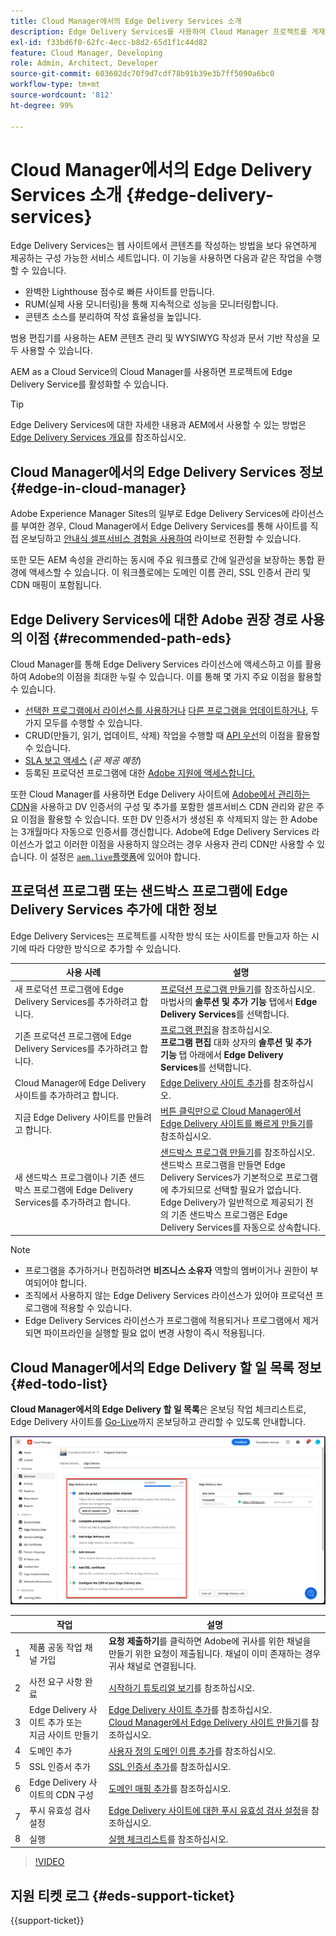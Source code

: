 ```yaml
---
title: Cloud Manager에서의 Edge Delivery Services 소개
description: Edge Delivery Services를 사용하여 Cloud Manager 프로젝트를 게재하는 방법을 알아봅니다.
exl-id: f33bd6f0-62fc-4ecc-b8d2-65d1f1c44d82
feature: Cloud Manager, Developing
role: Admin, Architect, Developer
source-git-commit: 603602dc70f9d7cdf78b91b39e3b7ff5090a6bc0
workflow-type: tm+mt
source-wordcount: '812'
ht-degree: 99%

---
```



# Cloud Manager에서의 Edge Delivery Services 소개 {#edge-delivery-services}

Edge Delivery Services는 웹 사이트에서 콘텐츠를 작성하는 방법을 보다 유연하게 제공하는 구성 가능한 서비스 세트입니다. 이 기능을 사용하면 다음과 같은 작업을 수행할 수 있습니다.

* 완벽한 Lighthouse 점수로 빠른 사이트를 만듭니다.
* RUM(실제 사용 모니터링)을 통해 지속적으로 성능을 모니터링합니다.
* 콘텐츠 소스를 분리하여 작성 효율성을 높입니다.

범용 편집기를 사용하는 AEM 콘텐츠 관리 및 WYSIWYG 작성과 문서 기반 작성을 모두 사용할 수 있습니다.

AEM as a Cloud Service의 Cloud Manager를 사용하면 프로젝트에 Edge Delivery Service를 활성화할 수 있습니다.

>[!TIP]
>
>Edge Delivery Services에 대한 자세한 내용과 AEM에서 사용할 수 있는 방법은 [Edge Delivery Services 개요](/help/edge/overview.md)를 참조하십시오.

## Cloud Manager에서의 Edge Delivery Services 정보 {#edge-in-cloud-manager}

Adobe Experience Manager Sites의 일부로 Edge Delivery Services에 라이선스를 부여한 경우, Cloud Manager에서 Edge Delivery Services를 통해 사이트를 직접 온보딩하고 [안내식 셀프서비스 경험을 사용하여](/help/implementing/cloud-manager/getting-access-to-aem-in-cloud/creating-production-programs.md) 라이브로 전환할 수 있습니다.

또한 모든 AEM 속성을 관리하는 동시에 주요 워크플로 간에 일관성을 보장하는 통합 환경에 액세스할 수 있습니다. 이 워크플로에는 도메인 이름 관리, SSL 인증서 관리 및 CDN 매핑이 포함됩니다.

## Edge Delivery Services에 대한 Adobe 권장 경로 사용의 이점 {#recommended-path-eds}

Cloud Manager를 통해 Edge Delivery Services 라이선스에 액세스하고 이를 활용하여 Adobe의 이점을 최대한 누릴 수 있습니다. 이를 통해 몇 가지 주요 이점을 활용할 수 있습니다.

* [선택한 프로그램에서 라이선스를 사용하거나](/help/implementing/cloud-manager/edge-delivery/add-edge-delivery-site.md) [다른 프로그램을 업데이트하거나](/help/implementing/cloud-manager/edge-delivery/manage-edge-delivery-sites.md), 두 가지 모두를 수행할 수 있습니다.
* CRUD(만들기, 읽기, 업데이트, 삭제) 작업을 수행할 때 [API 우선](https://developer.adobe.com/experience-cloud/experience-manager-apis/)의 이점을 활용할 수 있습니다.
* [SLA 보고 액세스](/help/implementing/cloud-manager/sla-reporting.md) (*곧 제공 예정*)
* 등록된 프로덕션 프로그램에 대한 [Adobe 지원에 액세스합니다.](/help/edge/overview.md#support-ticket)

또한 Cloud Manager를 사용하면 Edge Delivery 사이트에 [Adobe에서 관리하는 CDN](/help/implementing/dispatcher/cdn.md#aem-managed-cdn)을 사용하고 DV 인증서의 구성 및 추가를 포함한 셀프서비스 CDN 관리와 같은 주요 이점을 활용할 수 있습니다. 또한 DV 인증서가 생성된 후 삭제되지 않는 한 Adobe는 3개월마다 자동으로 인증서를 갱신합니다. Adobe에 Edge Delivery Services 라이선스가 없고 이러한 이점을 사용하지 않으려는 경우 사용자 관리 CDN만 사용할 수 있습니다. 이 설정은 [`aem.live`플랫폼](https://www.aem.live/docs/go-live-checklist#cdn-configuration)에 있어야 합니다.

## 프로덕션 프로그램 또는 샌드박스 프로그램에 Edge Delivery Services 추가에 대한 정보

Edge Delivery Services는 프로젝트를 시작한 방식 또는 사이트를 만들고자 하는 시기에 따라 다양한 방식으로 추가할 수 있습니다.

| 사용 사례 | 설명 |
| --- | --- |
| 새 프로덕션 프로그램에 Edge Delivery Services를 추가하려고 합니다. | [프로덕션 프로그램 만들기](/help/implementing/cloud-manager/getting-access-to-aem-in-cloud/creating-production-programs.md)를 참조하십시오.<br>마법사의 **솔루션 및 추가 기능** 탭에서 **Edge Delivery Services**&#x200B;를 선택합니다. |
| 기존 프로덕션 프로그램에 Edge Delivery Services를 추가하려고 합니다. | [프로그램 편집](/help/implementing/cloud-manager/getting-access-to-aem-in-cloud/editing-programs.md)을 참조하십시오.<br>**프로그램 편집** 대화 상자의 **솔루션 및 추가 기능** 탭 아래에서 **Edge Delivery Services**&#x200B;를 선택합니다. |
| Cloud Manager에 Edge Delivery 사이트를 추가하려고 합니다. | [Edge Delivery 사이트 추가](/help/implementing/cloud-manager/edge-delivery/add-edge-delivery-site.md)를 참조하십시오. |
| 지금 Edge Delivery 사이트를 만들려고 합니다. | [버튼 클릭만으로 Cloud Manager에서 Edge Delivery 사이트를 빠르게 만들기](/help/implementing/cloud-manager/edge-delivery/create-edge-delivery-site.md)를 참조하십시오. |
| 새 샌드박스 프로그램이나 기존 샌드박스 프로그램에 Edge Delivery Services를 추가하려고 합니다. | [샌드박스 프로그램 만들기](/help/implementing/cloud-manager/getting-access-to-aem-in-cloud/creating-sandbox-programs.md)를 참조하십시오.<br>샌드박스 프로그램을 만들면 Edge Delivery Services가 기본적으로 프로그램에 추가되므로 선택할 필요가 없습니다.<br>Edge Delivery가 일반적으로 제공되기 전의 기존 샌드박스 프로그램은 Edge Delivery Services를 자동으로 상속합니다. |

>[!NOTE]
>
>* 프로그램을 추가하거나 편집하려면 **비즈니스 소유자** 역할의 멤버이거나 권한이 부여되어야 합니다.
>* 조직에서 사용하지 않는 Edge Delivery Services 라이선스가 있어야 프로덕션 프로그램에 적용할 수 있습니다.
>* Edge Delivery Services 라이선스가 프로그램에 적용되거나 프로그램에서 제거되면 파이프라인을 실행할 필요 없이 변경 사항이 즉시 적용됩니다.


## Cloud Manager에서의 Edge Delivery 할 일 목록 정보 {#ed-todo-list}

<!-- &#x2460; for "1" inside circle -->

**Cloud Manager에서의 Edge Delivery 할 일 목록**&#x200B;은 온보딩 작업 체크리스트로, Edge Delivery 사이트를 [Go-Live](/help/journey-onboarding/go-live-checklist.md)까지 온보딩하고 관리할 수 있도록 안내합니다.

![Cloud Manager의 Edge Delivery 사이트에서 할 일 목록.](/help/implementing/cloud-manager/assets/cm-eds-todo-list.png)

|   | 작업 | 설명 |
| --- | --- | --- |
| 1 | 제품 공동 작업 채널 가입 | **요청 제출하기**&#x200B;를 클릭하면 Adobe에 귀사를 위한 채널을 만들기 위한 요청이 제출됩니다. 채널이 이미 존재하는 경우 귀사 채널로 연결됩니다. |
| 2 | 사전 요구 사항 완료 | [시작하기 튜토리얼 보기](https://www.aem.live/developer/tutorial)를 참조하십시오. |
| 3 | Edge Delivery 사이트 추가 또는 <br>지금 사이트 만들기 | [Edge Delivery 사이트 추가](#eds-add-site)를 참조하십시오.<br>[Cloud Manager에서 Edge Delivery 사이트 만들기](/help/implementing/cloud-manager/edge-delivery/create-edge-delivery-site.md)를 참조하십시오. |
| 4 | 도메인 추가 | [사용자 정의 도메인 이름 추가](/help/implementing/cloud-manager/custom-domain-names/add-custom-domain-name.md)를 참조하십시오. |
| 5 | SSL 인증서 추가 | [SSL 인증서 추가](/help/implementing/cloud-manager/managing-ssl-certifications/add-ssl-certificate.md)를 참조하십시오. |
| 6 | Edge Delivery 사이트의 CDN 구성 | [도메인 매핑 추가](/help/implementing/cloud-manager/domain-mappings/add-domain-mapping.md)를 참조하십시오. |
| 7 | 푸시 유효성 검사 설정 | [Edge Delivery 사이트에 대한 푸시 유효성 검사 설정](/help/implementing/cloud-manager/edge-delivery/cdn-setup-push-invalidation.md)을 참조하십시오. |
| 8 | 실행 | [실행 체크리스트](/help/edge/docs/go-live-checklist.md)를 참조하십시오. |

>[!VIDEO](https://video.tv.adobe.com/v/3428020?learn=on)

## 지원 티켓 로그 {#eds-support-ticket}

{{support-ticket}}



